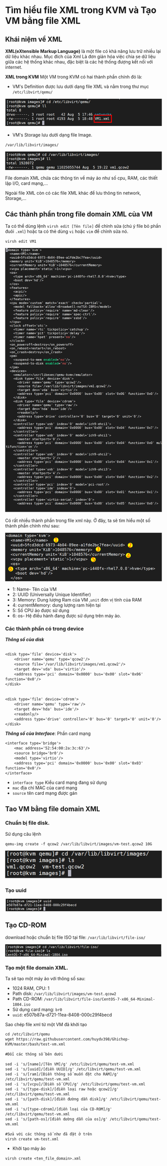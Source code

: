 # Tìm hiểu file XML trong KVM và Tạo VM bằng file XML

## Khái niệm về XML

**XML(eXtensible Markup Language)** là một file có khả năng lưu trữ nhiều lại dữ liệu khác nhau. Mục đích của Xml Là đơn giản hóa việc chia se dữ liệu giữa các hệ thống khác nhau, đặc biệt là các hệ thống đượng kết nối với internet.

**XML trong KVM**
Một VM trong KVM có hai thành phần chính đó là:
* VM's Definition được lưu dưới dạng file XML và nằm trong thư mục `/etc/libvirt/qemu/`

![huydv](../image/Screenshot_108.png)

* VM's Storage lưu dưới dạng file Image.

`/var/lib/libvirt/images/`

![huydv](../image/Screenshot_112.png)

File domain XML chứa các thông tin về máy ảo như số cpu, RAM, các thiết lập I/O, card mạng,...

Ngoài file XML còn có các file XML khác để lưu thông tin network, Storage,...

## Các thành phần trong file domain XML của VM

Ta có thể dùng lệnh `virsh edit [Tên file]` để chỉnh sửa (chú ý file bỏ phần đuôi `.xml`) hoặc ta có thẻ dùng `vi` hoặc `vim` để chỉnh sửa nó.

`virsh edit VM1`

![huydv](../image/Screenshot_114.png)

Có rất nhiều thành phần trong file xml này. Ở đây, ta sẽ tìm hiểu một số thành phần chính như sau:

![huydv](../image/Screenshot_115.png)

* 1: Name- Tên của VM
* 2: UUID (Universally Unique Identifier)
* 3: Memory: Dung lượng Ram của VM ,`unit` đơn vị tính của RAM
* 4: currentMemory: dung lượng ram hiện tại
* 5: Số CPU ảo được sử dụng
* 6: os- Hệ điều hành đang được sử dụng trên máy ảo.

### Các thành phần có trong device
***Thông số của disk***

```

<disk type='file' device='disk'>
    <driver name='qemu' type='qcow2'/>
    <source file='/var/lib/libvirt/images/vm1.qcow2'/>
    <target dev='vda' bus='virtio'/>
    <address type='pci' domain='0x0000' bus='0x00' slot='0x06' function='0x0'/>
</disk>


<disk type='file' device='cdrom'>
    <driver name='qemu' type='raw'/>
    <target dev='hda' bus='ide'/>
    <readonly/>
    <address type='drive' controller='0' bus='0' target='0' unit='0'/>
</disk>
```
***Thông số của Interface***: Phần card mạng
```
<interface type='bridge'>
    <mac address='52:54:00:2a:3c:63'/>
    <source bridge='br0'/>
    <model type='virtio'/>
    <address type='pci' domain='0x0000' bus='0x00' slot='0x03' function='0x0'/>
</interface>
```
* `interface type` Kiểu card mạng đang sử dụng
* `mac` địa chỉ MAC của card mạng
* `source` tên card mạng được gán

## Tao VM bằng file domain XML
### Chuẩn bị file disk.
Sử dụng câu lệnh

`qemu-img create -f qcow2 /var/lib/libvirt/images/vm-test.qcow2 10G`

![huydv](../image/Screenshot_116.png)

### Tạo uuid 

![huydv](../image/Screenshot_117.png)

## Tạo CD-ROM

download hoặc chuẩn bị file ISO tại file: `/var/lib/libvirt/file-iso/`

![huydv](../image/Screenshot_118.png)

### Tạo một file domain XML.
Ta sẽ tạo một máy ảo với thông số sau:

* 1024 RAM, CPU: 1
* Path disk: `/var/lib/libvirt/images/vm-test.qcow2` 
* Path CD-ROM: `/var/lib/libvirt/file-iso/CentOS-7-x86_64-Minimal-1804.iso`
* Sử dụng card mạng: `br0`
* `uuid`: e507b87a-d721-11ea-8408-000c29f4becd


Sao chép file xml từ một VM đã khởi tạo

```
cd /etc/libvirt/qemu
wget https://raw.githubusercontent.com/huydv398/Ghichep-KVM/master/bash/test-vm.xml

#Đổi các thông số bên dưới

sed -i 's/[name]/[Tên VM]/g' /etc/libvirt/qemu/test-vm.xml
sed -i 's/[uuid]/[điền UUID]/g' /etc/libvirt/qemu/test-vm.xml
sed -i 's/[ram]/[Điền thông số muốn đặt cho RAM]/g' /etc/libvirt/qemu/test-vm.xml
sed -i 's/[vcpu]/[Điền số CPU]/g' /etc/libvirt/qemu/test-vm.xml
sed -i 's/[type-disk]/[điền loại raw hoặc qcow2]/g' /etc/libvirt/qemu/test-vm.xml
sed -i 's/[path-disk]/[điền đường dẫn disk]/g' /etc/libvirt/qemu/test-vm.xml
sed -i 's/[type-cdrom]/[điền loại của CD-ROM]/g' /etc/libvirt/qemu/test-vm.xml
sed -i 's/[path-os]/[điền dường dẫn của os]/g' /etc/libvirt/qemu/test-vm.xml

#Sửa với các thông số như đã đặt ở trên
virsh create vm-test.xml
```

* Khởi tạo máy ảo

`virsh create <ten_file_domain>.xml`
